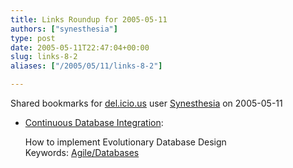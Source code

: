 ```yaml
---
title: Links Roundup for 2005-05-11
authors: ["synesthesia"]
type: post
date: 2005-05-11T22:47:04+00:00
slug: links-8-2 
aliases: ["/2005/05/11/links-8-2"]

---
```

Shared bookmarks for [del.icio.us][1] user  [Synesthesia][2] on 2005-05-11

  * [Continuous Database Integration][3]:
  
    How to implement Evolutionary Database Design   
    Keywords: [Agile/Databases][4]

 [1]: https://del.icio.us/
 [2]: https://del.icio.us/synesthesia
 [3]: https://www.dotnetjunkies.com/WebLog/piquet/articles/31254.aspx "https://www.dotnetjunkies.com/WebLog/piquet/articles/31254.aspx"
 [4]: https://del.icio.us/synesthesia/Agile/Databases